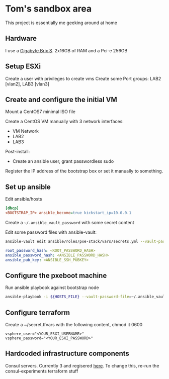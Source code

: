 # Tom's sandbox area

This project is essentially me geeking around at home

## Hardware

I use a [Gigabyte Brix S](https://www.gigabyte.com/Mini-PcBarebone/GB-BKi7HA-7500-rev-10#ov). 2x16GB of RAM and a Pci-e 256GB 

## Setup ESXi 

Create a user with privileges to create vms
Create some Port groups: LAB2 [vlan2], LAB3 [vlan3]

## Create and configure the initial VM

Mount a CentOS7 minimal ISO file

Create a CentOS VM manually with 3 network interfaces:
 - VM Network
 - LAB2
 - LAB3

Post-install:

 - Create an ansible user, grant passwordless sudo

Register the IP address of the bootstrap box or set it manually to something. 

## Set up ansible

Edit ansible/hosts

```ini
[dhcp]
<BOOTSTRAP_IP> ansible_become=true kickstart_ip=10.0.0.1
```

Create a `~/.ansible_vault_password` with some secret content

Edit some password files with ansible-vault: 

```bash
ansible-vault edit ansible/roles/pxe-stack/vars/secrets.yml --vault-password-file=~/.ansible_vault_password
```

```yaml
root_password_hash: <ROOT_PASSWORD_HASH>
ansible_password_hash: <ANSIBLE_PASSWORD_HASH>
ansible_pub_key: <ANSIBLE_SSH_PUBKEY>
```

## Configure the pxeboot machine

Run ansible playbook against bootstrap node

```bash
ansible-playbook -i ${HOSTS_FILE} --vault-password-file=~/.ansible_vault_password ansible/pxe-stack.yml $@
```

## Configure terraform

Create a ~/secret.tfvars with the following content, chmod it 0600
```
vsphere_user="<YOUR_ESXI_USERNAME>"
vsphere_password="<YOUR_ESXI_PASSWORD>"
```

## Hardcoded infrastructure components

Consul servers. Currently 3 and regisered [here](https://github.com/tomdymond/homelab/blob/master/terraform/source/vsphere-vm/user_data). To change this, re-run the consul-experiments terraform stuff




